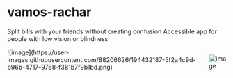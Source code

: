 # vamos-rachar
Split bills with your friends without creating confusion
Accessible app for people with low vision or blindness
<div style="display: flex; align-items: flex-start;">
![image](https://user-images.githubusercontent.com/88206626/194432187-5f2a4c9d-b96b-4717-9768-f381b7f9b1bd.png)

![image](https://user-images.githubusercontent.com/88206626/194432374-534391ad-4f84-46a6-9384-d988fdccb5f4.png)
</div>



